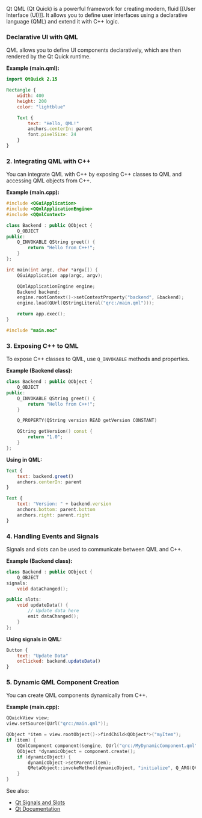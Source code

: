 Qt QML (Qt Quick) is a powerful framework for creating modern, fluid [[User Interface (UI)]]. It allows you to define user interfaces using a declarative language (QML) and extend it with C++ logic.

### Declarative UI with QML

QML allows you to define UI components declaratively, which are then rendered by the Qt Quick runtime.

**Example (main.qml):**
```qml
import QtQuick 2.15

Rectangle {
    width: 400
    height: 200
    color: "lightblue"

    Text {
        text: "Hello, QML!"
        anchors.centerIn: parent
        font.pixelSize: 24
    }
}
```

### 2. Integrating QML with C++

You can integrate QML with C++ by exposing C++ classes to QML and accessing QML objects from C++.

**Example (main.cpp):**
```cpp
#include <QGuiApplication>
#include <QQmlApplicationEngine>
#include <QQmlContext>

class Backend : public QObject {
    Q_OBJECT
public:
    Q_INVOKABLE QString greet() {
        return "Hello from C++!";
    }
};

int main(int argc, char *argv[]) {
    QGuiApplication app(argc, argv);

    QQmlApplicationEngine engine;
    Backend backend;
    engine.rootContext()->setContextProperty("backend", &backend);
    engine.load(QUrl(QStringLiteral("qrc:/main.qml")));

    return app.exec();
}

#include "main.moc"
```

### 3. Exposing C++ to QML

To expose C++ classes to QML, use `Q_INVOKABLE` methods and properties.

**Example (Backend class):**
```cpp
class Backend : public QObject {
    Q_OBJECT
public:
    Q_INVOKABLE QString greet() {
        return "Hello from C++!";
    }

    Q_PROPERTY(QString version READ getVersion CONSTANT)

    QString getVersion() const {
        return "1.0";
    }
};
```

**Using in QML:**
```qml
Text {
    text: backend.greet()
    anchors.centerIn: parent
}

Text {
    text: "Version: " + backend.version
    anchors.bottom: parent.bottom
    anchors.right: parent.right
}
```

### 4. Handling Events and Signals

Signals and slots can be used to communicate between QML and C++.

**Example (Backend class):**
```cpp
class Backend : public QObject {
    Q_OBJECT
signals:
    void dataChanged();

public slots:
    void updateData() {
        // Update data here
        emit dataChanged();
    }
};
```

**Using signals in QML:**
```qml
Button {
    text: "Update Data"
    onClicked: backend.updateData()
}
```

### 5. Dynamic QML Component Creation

You can create QML components dynamically from C++.

**Example (main.cpp):**
```cpp
QQuickView view;
view.setSource(QUrl("qrc:/main.qml"));

QObject *item = view.rootObject()->findChild<QObject*>("myItem");
if (item) {
    QQmlComponent component(&engine, QUrl("qrc:/MyDynamicComponent.qml"));
    QObject *dynamicObject = component.create();
    if (dynamicObject) {
        dynamicObject->setParent(item);
        QMetaObject::invokeMethod(dynamicObject, "initialize", Q_ARG(QVariant, QVariantList()));
    }
}
```



See also:
- [Qt Signals and Slots](https://doc.qt.io/qt-6/signalsandslots.html)
- [Qt Documentation](https://doc.qt.io/)